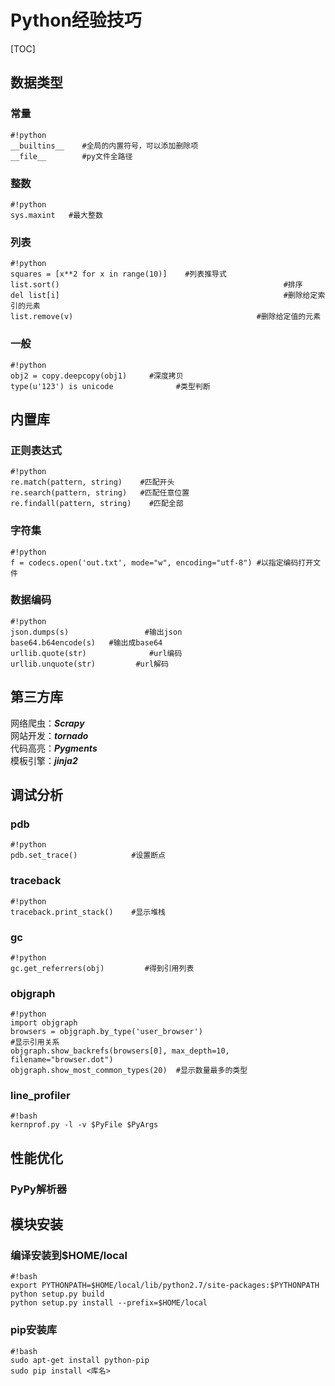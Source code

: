 # Python经验技巧

[TOC]

## 数据类型
### 常量
```
#!python
__builtins__    #全局的内置符号，可以添加删除项  
__file__        #py文件全路径  
```

### 整数
```
#!python
sys.maxint   #最大整数
```

### 列表
```
#!python
squares = [x**2 for x in range(10)]    #列表推导式
list.sort()                                                  #排序
del list[i]                                                  #删除给定索引的元素
list.remove(v)                                         #删除给定值的元素
```  

### 一般
```
#!python
obj2 = copy.deepcopy(obj1)     #深度拷贝
type(u'123') is unicode              #类型判断
```  
## 内置库
### 正则表达式
```
#!python
re.match(pattern, string)    #匹配开头
re.search(pattern, string)   #匹配任意位置  
re.findall(pattern, string)    #匹配全部
```

### 字符集
```
#!python
f = codecs.open('out.txt', mode="w", encoding="utf-8") #以指定编码打开文件
```

### 数据编码
```
#!python
json.dumps(s)                 #输出json
base64.b64encode(s)   #输出成base64
urllib.quote(str)              #url编码
urllib.unquote(str)         #url解码
```

## 第三方库
网络爬虫：***Scrapy***  
网站开发：***tornado***  
代码高亮：***Pygments***    
模板引擎：***jinja2***  

## 调试分析
### pdb
```
#!python
pdb.set_trace()            #设置断点
```

### traceback
```
#!python
traceback.print_stack()    #显示堆栈
```

### gc
```
#!python
gc.get_referrers(obj)         #得到引用列表
```

### objgraph
```
#!python
import objgraph
browsers = objgraph.by_type('user_browser')
#显示引用关系
objgraph.show_backrefs(browsers[0], max_depth=10, filename="browser.dot") 
objgraph.show_most_common_types(20)  #显示数量最多的类型
```

### line\_profiler
```
#!bash
kernprof.py -l -v $PyFile $PyArgs
```

## 性能优化
### PyPy解析器

## 模块安装
### 编译安装到$HOME/local
```
#!bash
export PYTHONPATH=$HOME/local/lib/python2.7/site-packages:$PYTHONPATH
python setup.py build
python setup.py install --prefix=$HOME/local
```

### pip安装库
```
#!bash
sudo apt-get install python-pip
sudo pip install <库名>
```